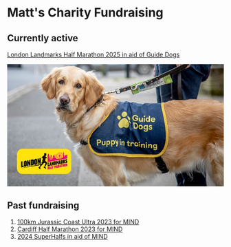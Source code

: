 # Matt's Charity Fundraising

## Currently active

[London Landmarks Half Marathon 2025 in aid of Guide Dogs](https://www.justgiving.com/page/mweeks04)

[![Guide Dogs - Puppy in training](img/2025LLHMGuideDogs.jpg)](https://www.justgiving.com/page/mweeks04)

## Past fundraising

1. [100km Jurassic Coast Ultra 2023 for MIND](https://www.justgiving.com/fundraising/mweeks01)
2. [Cardiff Half Marathon 2023 for MIND](https://www.justgiving.com/page/mweeks02)
3. [2024 SuperHalfs in aid of MIND](https://www.justgiving.com/page/mweeks03)
